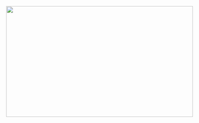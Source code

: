 <a href="https://github.com/devxb/gitanimals">
<img
  src="https://render.gitanimals.org/farms/LU347"
  width="100%"
  height="300"
/>
</a>
